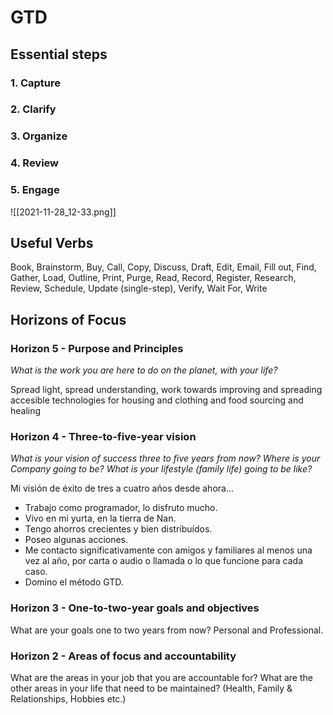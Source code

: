 # GTD
## Essential steps
### 1. Capture
### 2. Clarify
### 3. Organize
### 4. Review
### 5. Engage
![[2021-11-28_12-33.png]]
## Useful Verbs
Book, Brainstorm, Buy, Call, Copy, Discuss, Draft, Edit, Email, Fill out, Find, Gather, Load, Outline, Print, Purge, Read, Record, Register, Research, Review, Schedule, Update (single-step), Verify, Wait For, Write
## Horizons of Focus
### Horizon 5 - Purpose and Principles
*What is the work you are here to do on the planet, with your life?*

Spread light, spread understanding, work towards improving and spreading accesible technologies for housing and clothing and food sourcing and healing

### Horizon 4 - Three-to-five-year vision
*What is your vision of success three to five years from now?
Where is your Company going to be?
What is your lifestyle (family life) going to be like?*

Mi visión de éxito de tres a cuatro años desde ahora...

- Trabajo como programador, lo disfruto mucho.
- Vivo en mi yurta, en la tierra de Nan.
- Tengo ahorros crecientes y bien distribuídos.
- Poseo algunas acciones.
- Me contacto significativamente con amigos y familiares al menos una vez al año, por carta o audio o llamada o lo que funcione para cada caso.
- Domino el método GTD.

### Horizon 3 - One-to-two-year goals and objectives
What are your goals one to two years from now? Personal and Professional.

### Horizon 2 - Areas of focus and accountability
What are the areas in your job that you are accountable for?
What are the other areas in your life that need to be maintained?
(Health, Family & Relationships, Hobbies etc.)
